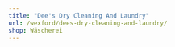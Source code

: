 ```yaml
---
title: "Dee's Dry Cleaning And Laundry"
url: /wexford/dees-dry-cleaning-and-laundry/
shop: Wäscherei
---
```

